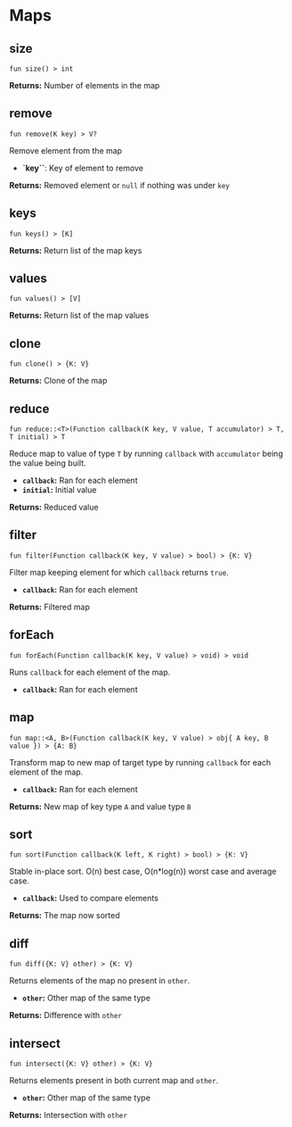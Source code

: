 # Maps

## size
```buzz
fun size() > int
```
**Returns:** Number of elements in the map

## remove
```buzz
fun remove(K key) > V?
```
Remove element from the map
- **`key``**: Key of element to remove

**Returns:** Removed element or `null` if nothing was under `key`

## keys
```buzz
fun keys() > [K]
```
**Returns:** Return list of the map keys

## values
```buzz
fun values() > [V]
```
**Returns:** Return list of the map values

## clone
```buzz
fun clone() > {K: V}
```
**Returns:** Clone of the map

## reduce
```buzz
fun reduce::<T>(Function callback(K key, V value, T accumulator) > T, T initial) > T
```
Reduce map to value of type `T` by running `callback` with `accumulator` being the value being built.
- **`callback`:** Ran for each element
- **`initial`:** Initial value

**Returns:** Reduced value

## filter
```buzz
fun filter(Function callback(K key, V value) > bool) > {K: V}
```
Filter map keeping element for which `callback` returns `true`.
- **`callback`:** Ran for each element

**Returns:** Filtered map

## forEach
```buzz
fun forEach(Function callback(K key, V value) > void) > void
```
Runs `callback` for each element of the map.
- **`callback`:** Ran for each element

## map
```buzz
fun map::<A, B>(Function callback(K key, V value) > obj{ A key, B value }) > {A: B}
```
Transform map to new map of target type by running `callback` for each element of the map.
- **`callback`:** Ran for each element

**Returns:** New map of key type `A` and value type `B`

## sort
```buzz
fun sort(Function callback(K left, K right) > bool) > {K: V}
```
Stable in-place sort. O(n) best case, O(n*log(n)) worst case and average case.
- **`callback`:** Used to compare elements

**Returns:** The map now sorted

## diff
```buzz
fun diff({K: V} other) > {K: V}
```
Returns elements of the map no present in `other`.
- **`other`:** Other map of the same type

**Returns:** Difference with `other`

## intersect
```buzz
fun intersect({K: V} other) > {K: V}
```
Returns elements present in both current map and `other`.
- **`other`:** Other map of the same type

**Returns:** Intersection with `other`
